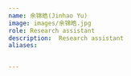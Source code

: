 ```yaml
---
name: 余锦皓(Jinhao Yu)
image: images/余锦皓.jpg
role: Research assistant
description:  Research assistant
aliases:


---
```



